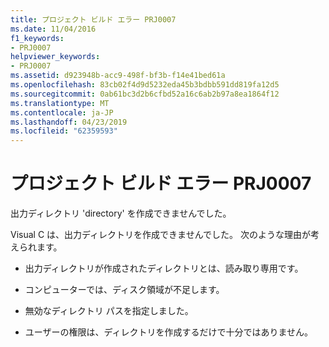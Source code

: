 ```yaml
---
title: プロジェクト ビルド エラー PRJ0007
ms.date: 11/04/2016
f1_keywords:
- PRJ0007
helpviewer_keywords:
- PRJ0007
ms.assetid: d923948b-acc9-498f-bf3b-f14e41bed61a
ms.openlocfilehash: 83cb02f4d9d5232eda45b3bdbb591dd819fa12d5
ms.sourcegitcommit: 0ab61bc3d2b6cfbd52a16c6ab2b97a8ea1864f12
ms.translationtype: MT
ms.contentlocale: ja-JP
ms.lasthandoff: 04/23/2019
ms.locfileid: "62359593"
---
```

# <a name="project-build-error-prj0007"></a>プロジェクト ビルド エラー PRJ0007

出力ディレクトリ 'directory' を作成できませんでした。

Visual C は、出力ディレクトリを作成できませんでした。 次のような理由が考えられます。

- 出力ディレクトリが作成されたディレクトリとは、読み取り専用です。

- コンピューターでは、ディスク領域が不足します。

- 無効なディレクトリ パスを指定しました。

- ユーザーの権限は、ディレクトリを作成するだけで十分ではありません。